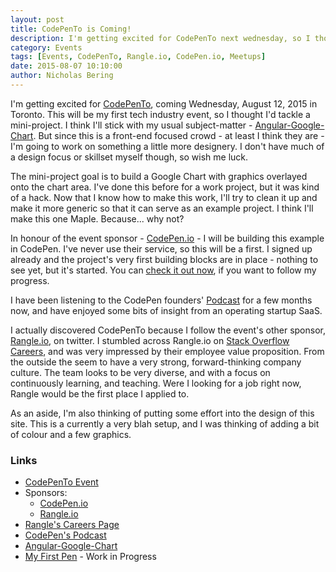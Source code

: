 ```yaml
---
layout: post
title: CodePenTo is Coming!
description: I'm getting excited for CodePenTo next wednesday, so I thought I'd tackle a mini project.
category: Events
tags: [Events, CodePenTo, Rangle.io, CodePen.io, Meetups]
date: 2015-08-07 10:10:00
author: Nicholas Bering
---
```


I'm getting excited for <a class="tracked" href="https://nvite.com/CodePenTo/e92c">CodePenTo</a>, coming Wednesday, August 12, 2015 in Toronto. This will be my first tech industry event, so I thought I'd tackle a mini-project. I think I'll stick with my usual subject-matter - <a class="tracked" href="https://github.com/angular-google-chart/angular-google-chart/">Angular-Google-Chart</a>. But since this is a front-end focused crowd - at least I think they are - I'm going to work on something a little more designery. I don't have much of a design focus or skillset myself though, so wish me luck.

The mini-project goal is to build a Google Chart with graphics overlayed onto the chart area. I've done this before for a work project, but it was kind of a hack. Now that I know how to make this work, I'll try to clean it up and make it more generic so that it can serve as an example project. I think I'll make this one Maple. Because... why not?

In honour of the event sponsor - <a class="tracked" href="http://codepen.io/">CodePen.io</a> - I will be building this example in CodePen.  I've never use their service, so this will be a first. I signed up already and the project's very first building blocks are in place - nothing to see yet, but it's started. You can <a class="tracked" href="http://codepen.io/Balrog30/pen/yNZxKr">check it out now</a>, if you want to follow my progress.

I have been listening to the CodePen founders' <a class="tracked" href="http://blog.codepen.io/radio/">Podcast</a> for a few months now, and have enjoyed some bits of insight from an operating startup SaaS.

I actually discovered CodePenTo because I follow the event's other sponsor, <a class="tracked" href="http://rangle.io/">Rangle.io</a>, on twitter.  I stumbled across Rangle.io on <a class="tracked" href="http://careers.stackoverflow.com/company/rangle-io">Stack Overflow Careers</a>, and was very impressed by their employee value proposition. From the outside the seem to have a very strong, forward-thinking company culture. The team looks to be very diverse, and with a focus on continuously learning, and teaching. Were I looking for a job right now, Rangle would be the first place I applied to.

As an aside, I'm also thinking of putting some effort into the design of this site. This is a currently a very blah setup, and I was thinking of adding a bit of colour and a few graphics.

### Links

* <a class="tracked" href="https://nvite.com/CodePenTo/e92c">CodePenTo Event</a>
* Sponsors:
  * <a class="tracked" href="http://codepen.io/">CodePen.io</a>
  * <a class="tracked" href="http://rangle.io/">Rangle.io</a>
* <a class="tracked" href="http://careers.stackoverflow.com/company/rangle-io">Rangle's Careers Page</a>
* <a class="tracked" href="http://blog.codepen.io/radio/">CodePen's Podcast</a>
* <a class="tracked" href="https://github.com/angular-google-chart/angular-google-chart/">Angular-Google-Chart</a>
* <a class="tracked" href="http://codepen.io/Balrog30/pen/yNZxKr">My First Pen</a> - Work in Progress

